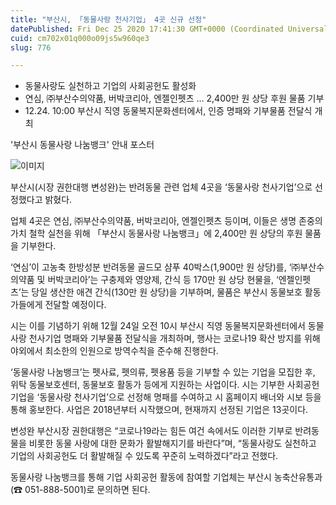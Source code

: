 ```yaml
---
title: "부산시, 「동물사랑 천사기업」 4곳 신규 선정"
datePublished: Fri Dec 25 2020 17:41:30 GMT+0000 (Coordinated Universal Time)
cuid: cm702x01q000o09js5w960qe3
slug: 776

---
```



- 동물사랑도 실천하고 기업의 사회공헌도 활성화
- 연심, ㈜부산수의약품, 버박코리아, 엔젤인펫츠 … 2,400만 원 상당 후원 물품 기부
- 12.24. 10:00 부산시 직영 동물복지문화센터에서, 인증 명패와 기부물품 전달식 개최

'부산시 동물사랑 나눔뱅크' 안내 포스터

![이미지](https://cdn.hashnode.com/res/hashnode/image/upload/v1739253982389/b798e9a6-cd00-47fc-a24d-c1b70941d8fd.jpeg)

부산시(시장 권한대행 변성완)는 반려동물 관련 업체 4곳을 ‘동물사랑 천사기업’으로 선정했다고 밝혔다.

업체 4곳은 연심, ㈜부산수의약품, 버박코리아, 엔젤인펫츠 등이며, 이들은 생명 존중의 가치 철학 실천을 위해 「부산시 동물사랑 나눔뱅크」에 2,400만 원 상당의 후원 물품을 기부한다.

‘연심’이 고농축 한방성분 반려동물 골드모 샴푸 40박스(1,900만 원 상당)를, ‘㈜부산수의약품 및 버박코리아’는 구충제와 영양제, 간식 등 170만 원 상당 현물을, ‘엔젤인펫츠’는 당일 생산한 애견 간식(130만 원 상당)을 기부하며, 물품은 부산시 동물보호 활동가들에게 전달할 예정이다.

시는 이를 기념하기 위해 12월 24일 오전 10시 부산시 직영 동물복지문화센터에서 동물사랑 천사기업 명패와 기부물품 전달식을 개최하며, 행사는 코로나19 확산 방지를 위해 야외에서 최소한의 인원으로 방역수칙을 준수해 진행한다.

‘동물사랑 나눔뱅크’는 펫사료, 펫의류, 펫용품 등을 기부할 수 있는 기업을 모집한 후, 위탁 동물보호센터, 동물보호 활동가 등에게 지원하는 사업이다. 시는 기부한 사회공헌기업을 ‘동물사랑 천사기업’으로 선정해 명패를 수여하고 시 홈페이지 배너와 시보 등을 통해 홍보한다. 사업은 2018년부터 시작했으며, 현재까지 선정된 기업은 13곳이다.

변성완 부산시장 권한대행은 “코로나19라는 힘든 여건 속에서도 이러한 기부로 반려동물을 비롯한 동물 사랑에 대한 문화가 활발해지기를 바란다”며, “동물사랑도 실천하고 기업의 사회공헌도 더 활발해질 수 있도록 꾸준히 노력하겠다”라고 전했다.

동물사랑 나눔뱅크를 통해 기업 사회공헌 활동에 참여할 기업체는 부산시 농축산유통과(☎ 051-888-5001)로 문의하면 된다.